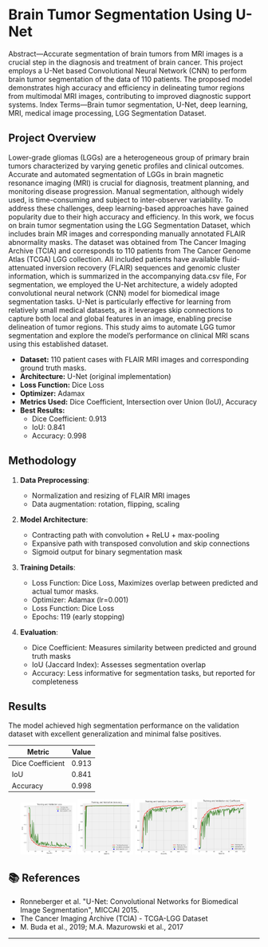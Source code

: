 # Brain Tumor Segmentation Using U-Net



Abstract—Accurate segmentation of brain tumors from MRI
images is a crucial step in the diagnosis and treatment of brain
cancer. This project employs a U-Net based Convolutional Neural
Network (CNN) to perform brain tumor segmentation of the data
of 110 patients. The proposed model demonstrates high accuracy
and efficiency in delineating tumor regions from multimodal MRI
images, contributing to improved diagnostic support systems.
Index Terms—Brain tumor segmentation, U-Net, deep learning, MRI, medical image processing, LGG Segmentation Dataset.


##  Project Overview

Lower-grade gliomas (LGGs) are a heterogeneous group of
primary brain tumors characterized by varying genetic profiles
and clinical outcomes. Accurate and automated segmentation
of LGGs in brain magnetic resonance imaging (MRI) is crucial
for diagnosis, treatment planning, and monitoring disease
progression. Manual segmentation, although widely used, is
time-consuming and subject to inter-observer variability. To
address these challenges, deep learning-based approaches have
gained popularity due to their high accuracy and efficiency. In
this work, we focus on brain tumor segmentation using the
LGG Segmentation Dataset, which includes brain MR images
and corresponding manually annotated FLAIR abnormality
masks. The dataset was obtained from The Cancer Imaging
Archive (TCIA) and corresponds to 110 patients from The
Cancer Genome Atlas (TCGA) LGG collection. All included
patients have available fluid-attenuated inversion recovery
(FLAIR) sequences and genomic cluster information, which is
summarized in the accompanying data.csv file, For segmentation, we employed the U-Net architecture, a widely adopted
convolutional neural network (CNN) model for biomedical
image segmentation tasks. U-Net is particularly effective for
learning from relatively small medical datasets, as it leverages
skip connections to capture both local and global features in
an image, enabling precise delineation of tumor regions. This
study aims to automate LGG tumor segmentation and explore
the model’s performance on clinical MRI scans using this
established dataset.

- **Dataset:** 110 patient cases with FLAIR MRI images and corresponding ground truth masks.
- **Architecture:** U-Net (original implementation)
- **Loss Function:** Dice Loss
- **Optimizer:** Adamax
- **Metrics Used:** Dice Coefficient, Intersection over Union (IoU), Accuracy
- **Best Results:**
  - Dice Coefficient: 0.913
  - IoU: 0.841
  - Accuracy: 0.998

## Methodology

1. **Data Preprocessing**:
   - Normalization and resizing of FLAIR MRI images
   - Data augmentation: rotation, flipping, scaling

2. **Model Architecture**:
   - Contracting path with convolution + ReLU + max-pooling
   - Expansive path with transposed convolution and skip connections
   - Sigmoid output for binary segmentation mask

3. **Training Details**:
   - Loss Function: Dice Loss, Maximizes overlap between predicted and actual tumor masks.
   - Optimizer: Adamax (lr=0.001)
   - Loss Function: Dice Loss
   - Epochs: 119 (early stopping)

4. **Evaluation**:
   - Dice Coefficient: Measures similarity between predicted and ground truth masks
   - IoU (Jaccard Index): Assesses segmentation overlap
   - Accuracy: Less informative for segmentation tasks, but reported for completeness

## Results

The model achieved high segmentation performance on the validation dataset with excellent generalization and minimal false positives.

| Metric           | Value  |
|------------------|--------|
| Dice Coefficient | 0.913  |
| IoU              | 0.841  |
| Accuracy         | 0.998  | 

<p align="center">
  <img src="Results/R1.png" width="22%" height="22%"/>
  <img src="Results/R2.png" width="22%" />
  <img src="Results/R3.png" width="22%" />
  <img src="Results/R4.png" width="22%" />
</p>


## 📚 References

- Ronneberger et al. "U-Net: Convolutional Networks for Biomedical Image Segmentation", MICCAI 2015.
- The Cancer Imaging Archive (TCIA) - TCGA-LGG Dataset
- M. Buda et al., 2019; M.A. Mazurowski et al., 2017




---

